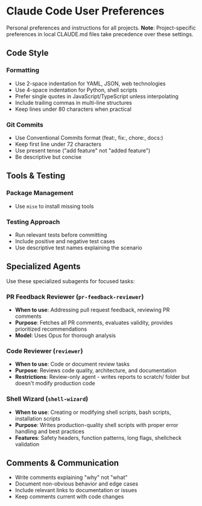 # Claude Code User Preferences

Personal preferences and instructions for all projects. **Note**: Project-specific preferences in local CLAUDE.md files take precedence over these settings.

## Code Style

### Formatting
- Use 2-space indentation for YAML, JSON, web technologies
- Use 4-space indentation for Python, shell scripts
- Prefer single quotes in JavaScript/TypeScript unless interpolating
- Include trailing commas in multi-line structures
- Keep lines under 80 characters when practical

### Git Commits
- Use Conventional Commits format (feat:, fix:, chore:, docs:)
- Keep first line under 72 characters
- Use present tense ("add feature" not "added feature")
- Be descriptive but concise

## Tools & Testing

### Package Management
- Use `mise` to install missing tools

### Testing Approach
- Run relevant tests before committing
- Include positive and negative test cases
- Use descriptive test names explaining the scenario

## Specialized Agents

Use these specialized subagents for focused tasks:

### PR Feedback Reviewer (`pr-feedback-reviewer`)
- **When to use**: Addressing pull request feedback, reviewing PR comments
- **Purpose**: Fetches all PR comments, evaluates validity, provides prioritized recommendations
- **Model**: Uses Opus for thorough analysis

### Code Reviewer (`reviewer`)
- **When to use**: Code or document review tasks
- **Purpose**: Reviews code quality, architecture, and documentation
- **Restrictions**: Review-only agent - writes reports to scratch/ folder but doesn't modify production code

### Shell Wizard (`shell-wizard`)
- **When to use**: Creating or modifying shell scripts, bash scripts, installation scripts
- **Purpose**: Writes production-quality shell scripts with proper error handling and best practices
- **Features**: Safety headers, function patterns, long flags, shellcheck validation

## Comments & Communication

- Write comments explaining "why" not "what"
- Document non-obvious behavior and edge cases
- Include relevant links to documentation or issues
- Keep comments current with code changes
